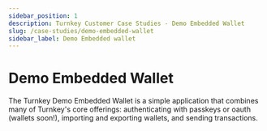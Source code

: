 ```yaml
---
sidebar_position: 1
description: Turnkey Customer Case Studies - Demo Embedded Wallet
slug: /case-studies/demo-embedded-wallet
sidebar_label: Demo Embedded wallet
---
```


# Demo Embedded Wallet

The Turnkey Demo Embedded Wallet is a simple application that combines many of Turnkey's core offerings: authenticating with passkeys or oauth (wallets soon!), importing and exporting wallets, and sending transactions.
